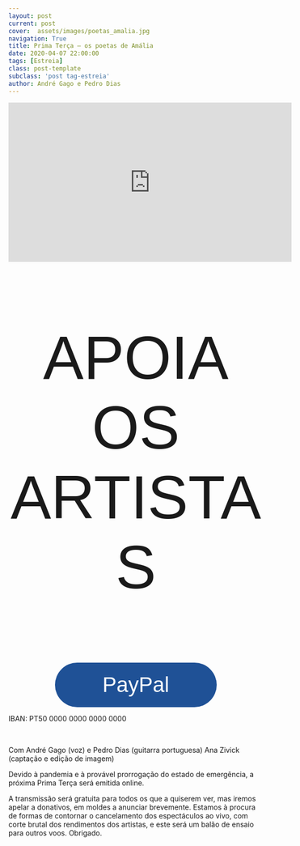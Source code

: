 ```yaml
---
layout: post
current: post
cover:  assets/images/poetas_amalia.jpg
navigation: True
title: Prima Terça — os poetas de Amália
date: 2020-04-07 22:00:00
tags: [Estreia]
class: post-template
subclass: 'post tag-estreia'
author: André Gago e Pedro Dias
---
```


<div id="fb-root"></div>
<iframe width="560" height="315" src="https://www.youtube.com/embed/AS4HvcR_B0c" frameborder="0" allow="accelerometer; autoplay; encrypted-media; gyroscope; picture-in-picture" allowfullscreen></iframe>

<style>
    .button {
      margin: auto;  
      display: block;
      border-radius: 70px;
      background-color: #1F5196;
      border: none;
      color: #FFFFFF;
      text-align: center;
      font-family: "Verdana", sans-serif;
      font-size: 2.6rem;
      padding: 20px;
      width: 20rem;
      transition: all 0.5s;
      cursor: pointer;
    }
    
    .button span {
      cursor: pointer;
      display: inline-block;
      position: relative;
      transition: 0.5s;
    }
    
    .button span:after {
      content: '\00bb';
      position: absolute;
      opacity: 0;
      top: 0;
      right: -20px;
      transition: 0.5s;
    }
    
    .button:hover span {
      padding-right: 25px;
    }
    
    .button:hover span:after {
      opacity: 1;
      right: 0;
       display: inline-block;
    }

    .apoia {
        font-family: "Avant Garde", Avantgarde, "Century Gothic", CenturyGothic, "AppleGothic", sans-serif;
        font-size: 3vmax;
        text-align: center;
        text-transform: uppercase;
        text-rendering: optimizeLegibility;
    }

</style>

<div>
    <p class = "apoia">Apoia os artistas</p> 
    <button class="button"><span>PayPal </span></button> 
    <p class=>IBAN: PT50 0000 0000 0000 0000</P>
</div>


<br>

Com André Gago (voz) e Pedro Dias (guitarra portuguesa)
Ana Zivick (captação e edição de imagem)

Devido à pandemia e à provável prorrogação do estado de emergência, a próxima Prima Terça será emitida online.

A transmissão será gratuita para todos os que a quiserem ver, mas iremos apelar a donativos, em moldes a anunciar brevemente. Estamos à procura de formas de contornar o cancelamento dos espectáculos ao vivo, com corte brutal dos rendimentos dos artistas, e este será um balão de ensaio para outros voos. Obrigado.
